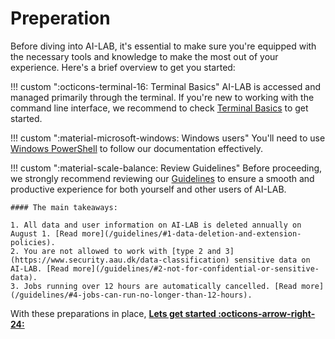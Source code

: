 # Preperation
Before diving into AI-LAB, it's essential to make sure you're equipped with the necessary tools and knowledge to make the most out of your experience. Here's a brief overview to get you started:

!!! custom "<span class="custom-callout-icon">:octicons-terminal-16: Terminal Basics</span>"
    AI-LAB is accessed and managed primarily through the terminal. If you're new to working with the command line interface, we recommend to check [Terminal Basics](/additional-guides/terminal-basics) to get started.

!!! custom "<span class="custom-callout-icon">:material-microsoft-windows: Windows users</span>"
    You'll need to use [Windows PowerShell](https://learn.microsoft.com/en-us/powershell/scripting/overview?) to follow our documentation effectively.

!!! custom "<span class="custom-callout-icon">:material-scale-balance: Review Guidelines</span>"
    Before proceeding, we strongly recommend reviewing our [Guidelines](/guidelines) to ensure a smooth and productive experience for both yourself and other users of AI-LAB.

    #### The main takeaways:

    1. All data and user information on AI-LAB is deleted annually on August 1. [Read more](/guidelines/#1-data-deletion-and-extension-policies).
    2. You are not allowed to work with [type 2 and 3](https://www.security.aau.dk/data-classification) sensitive data on AI-LAB. [Read more](/guidelines/#2-not-for-confidential-or-sensitive-data).
    3. Jobs running over 12 hours are automatically cancelled. [Read more](/guidelines/#4-jobs-can-run-no-longer-than-12-hours).



With these preparations in place, <span style="color: var(--md-primary-fg-color); font-weight: 700;"><a href="/getting-started/login/">Lets get started :octicons-arrow-right-24:</a></span>



